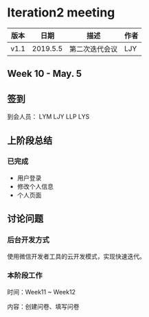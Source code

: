 # Iteration2 meeting 
| 版本 | 日期 | 描述 | 作者 |
| - | - | - | - |
| v1.1 | 2019.5.5 | 第二次迭代会议 | LJY |
## Week 10 - May. 5
## 签到
到会人员： LYM LJY LLP LYS
## 上阶段总结
### 已完成
* 用户登录
* 修改个人信息
* 个人页面
## 讨论问题
### 后台开发方式
使用微信开发者工具的云开发模式，实现快速迭代。
### 本阶段工作
时间：Week11 ~ Week12

内容：创建问卷、填写问卷
